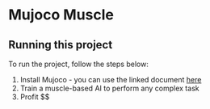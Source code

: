 # Mujoco Muscle
## Running this project
To run the project, follow the steps below:
1. Install Mujoco - you can use the linked document 
[here](https://docs.google.com/document/d/1eBvfKoczKmImUgoGMbqypODBXmI1bD91/edit)
2. Train a muscle-based AI to perform any complex task
3. Profit $$
